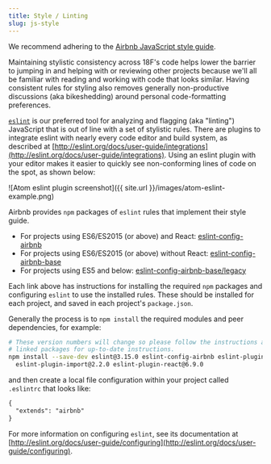 ```yaml
---
title: Style / Linting
slug: js-style
---
```

We recommend adhering to the [Airbnb JavaScript style guide](https://github.com/airbnb/javascript).

Maintaining stylistic consistency across 18F's code helps lower the barrier to jumping in and helping
with or reviewing other projects because we'll all be familiar with reading and working with code
that looks similar. Having consistent rules for styling also removes generally non-productive
discussions (aka bikeshedding) around personal code-formatting preferences.

[`eslint`](http://eslint.org/) is our preferred tool for analyzing and flagging (aka "linting")
JavaScript that is out of line with a set of stylistic rules. There are plugins to integrate
eslint with nearly every code editor and build system, as described at [http://eslint.org/docs/user-guide/integrations](http://eslint.org/docs/user-guide/integrations).
Using an eslint plugin with your editor makes it easier to quickly see non-conforming lines of
code on the spot, as shown below:

![Atom eslint plugin screenshot]({{ site.url }}/images/atom-eslint-example.png)

Airbnb provides `npm` packages of `eslint` rules that implement their style guide.

- For projects using ES6/ES2015 (or above) and React: [eslint-config-airbnb](https://www.npmjs.com/package/eslint-config-airbnb)
- For projects using ES6/ES2015 (or above) without React: [eslint-config-airbnb-base](https://www.npmjs.com/package/eslint-config-airbnb-base)
- For projects using ES5 and below: [eslint-config-airbnb-base/legacy](https://www.npmjs.com/package/eslint-config-airbnb-base#eslint-config-airbnb-baselegacy)

Each link above has instructions for installing the required `npm` packages and configuring `eslint` to use the installed rules.
These should be installed for each project, and saved in each project's `package.json`.

Generally the process is to `npm install` the required modules and peer dependencies, for example:

```sh
# These version numbers will change so please follow the instructions at the
# linked packages for up-to-date instructions.
npm install --save-dev eslint@3.15.0 eslint-config-airbnb eslint-plugin-jsx-a11y@3.0.2 \
  eslint-plugin-import@2.2.0 eslint-plugin-react@6.9.0
```

and then create a local file configuration within your project called `.eslintrc` that looks like:

```txt
{
  "extends": "airbnb"
}
```

For more information on configuring `eslint`, see its documentation at [http://eslint.org/docs/user-guide/configuring](http://eslint.org/docs/user-guide/configuring).
